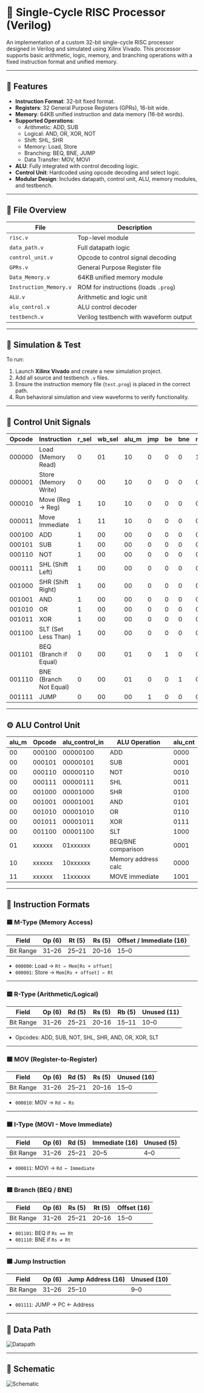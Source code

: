 # 🧠 Single-Cycle RISC Processor (Verilog)

An implementation of a custom 32-bit single-cycle RISC processor designed in Verilog and simulated using Xilinx Vivado. This processor supports basic arithmetic, logic, memory, and branching operations with a fixed instruction format and unified memory.

---

## 🚀 Features

- **Instruction Format**: 32-bit fixed format.
- **Registers**: 32 General Purpose Registers (GPRs), 16-bit wide.
- **Memory**: 64KB unified instruction and data memory (16-bit words).
- **Supported Operations**:
  - Arithmetic: ADD, SUB
  - Logical: AND, OR, XOR, NOT
  - Shift: SHL, SHR
  - Memory: Load, Store
  - Branching: BEQ, BNE, JUMP
  - Data Transfer: MOV, MOVI
- **ALU**: Fully integrated with control decoding logic.
- **Control Unit**: Hardcoded using opcode decoding and select logic.
- **Modular Design**: Includes datapath, control unit, ALU, memory modules, and testbench.

---

## 📁 File Overview

| File                   | Description                            |
|------------------------|----------------------------------------|
| `risc.v`               | Top-level module                       |
| `data_path.v`          | Full datapath logic                    |
| `control_unit.v`       | Opcode to control signal decoding      |
| `GPRs.v`               | General Purpose Register file          |
| `Data_Memory.v`        | 64KB unified memory module             |
| `Instruction_Memory.v` | ROM for instructions (loads `.prog`)   |
| `ALU.v`                | Arithmetic and logic unit              |
| `alu_control.v`        | ALU control decoder                    |
| `testbench.v`          | Verilog testbench with waveform output |

---

## 🧪 Simulation & Test

To run:

1. Launch **Xilinx Vivado** and create a new simulation project.
2. Add all source and testbench `.v` files.
3. Ensure the instruction memory file (`test.prog`) is placed in the correct path.
4. Run behavioral simulation and view waveforms to verify functionality.

---

## 🧠 Control Unit Signals

| Opcode   | Instruction           | r_sel | wb_sel | alu_m | jmp | be | bne | mem_rd | mem_wr | alu_sel | r_wr |
|----------|------------------------|--------|--------|--------|------|-----|------|----------|----------|----------|-------|
| 000000   | Load (Memory Read)     | 0      | 01     | 10     | 0    | 0   | 0    | 1        | 0        | 1        | 1     |
| 000001   | Store (Memory Write)   | 0      | 00     | 10     | 0    | 0   | 0    | 0        | 1        | 1        | 0     |
| 000010   | Move (Reg → Reg)       | 1      | 10     | 10     | 0    | 0   | 0    | 0        | 0        | 0        | 1     |
| 000011   | Move Immediate         | 1      | 11     | 10     | 0    | 0   | 0    | 0        | 0        | 0        | 1     |
| 000100   | ADD                    | 1      | 00     | 00     | 0    | 0   | 0    | 0        | 0        | 1        | 1     |
| 000101   | SUB                    | 1      | 00     | 00     | 0    | 0   | 0    | 0        | 0        | 1        | 1     |
| 000110   | NOT                    | 1      | 00     | 00     | 0    | 0   | 0    | 0        | 0        | 1        | 1     |
| 000111   | SHL (Shift Left)       | 1      | 00     | 00     | 0    | 0   | 0    | 0        | 0        | 1        | 1     |
| 001000   | SHR (Shift Right)      | 1      | 00     | 00     | 0    | 0   | 0    | 0        | 0        | 1        | 1     |
| 001001   | AND                    | 1      | 00     | 00     | 0    | 0   | 0    | 0        | 0        | 1        | 1     |
| 001010   | OR                     | 1      | 00     | 00     | 0    | 0   | 0    | 0        | 0        | 1        | 1     |
| 001011   | XOR                    | 1      | 00     | 00     | 0    | 0   | 0    | 0        | 0        | 1        | 1     |
| 001100   | SLT (Set Less Than)    | 1      | 00     | 00     | 0    | 0   | 0    | 0        | 0        | 1        | 1     |
| 001101   | BEQ (Branch if Equal)  | 0      | 00     | 01     | 0    | 1   | 0    | 0        | 0        | 0        | 0     |
| 001110   | BNE (Branch Not Equal) | 0      | 00     | 01     | 0    | 0   | 1    | 0        | 0        | 0        | 0     |
| 001111   | JUMP                   | 0      | 00     | 00     | 1    | 0   | 0    | 0        | 0        | 0        | 0     |

---

## ⚙️ ALU Control Unit

| alu_m | Opcode    | alu_control_in | ALU Operation       | alu_cnt |
|-------|-----------|----------------|----------------------|---------|
| 00    | 000100    | 00000100       | ADD                  | 0000    |
| 00    | 000101    | 00000101       | SUB                  | 0001    |
| 00    | 000110    | 00000110       | NOT                  | 0010    |
| 00    | 000111    | 00000111       | SHL                  | 0011    |
| 00    | 001000    | 00001000       | SHR                  | 0100    |
| 00    | 001001    | 00001001       | AND                  | 0101    |
| 00    | 001010    | 00001010       | OR                   | 0110    |
| 00    | 001011    | 00001011       | XOR                  | 0111    |
| 00    | 001100    | 00001100       | SLT                  | 1000    |
| 01    | xxxxxx    | 01xxxxxx       | BEQ/BNE comparison   | 0001    |
| 10    | xxxxxx    | 10xxxxxx       | Memory address calc  | 0000    |
| 11    | xxxxxx    | 11xxxxxx       | MOVE immediate       | 1001    |

---

## 🧩 Instruction Formats

### 🟦 M-Type (Memory Access)

| Field        | Op (6) | Rt (5) | Rs (5) | Offset / Immediate (16) |
|--------------|--------|--------|--------|--------------------------|
| Bit Range    | 31–26  | 25–21  | 20–16  | 15–0                     |

- `000000`: Load → `Rt ← Mem[Rs + offset]`
- `000001`: Store → `Mem[Rs + offset] ← Rt`

---

### 🟨 R-Type (Arithmetic/Logical)

| Field        | Op (6) | Rd (5) | Rs (5) | Rb (5) | Unused (11) |
|--------------|--------|--------|--------|--------|--------------|
| Bit Range    | 31–26  | 25–21  | 20–16  | 15–11  | 10–0         |

- Opcodes: ADD, SUB, NOT, SHL, SHR, AND, OR, XOR, SLT

---

### 🟩 MOV (Register-to-Register)

| Field        | Op (6) | Rd (5) | Rs (5) | Unused (16) |
|--------------|--------|--------|--------|--------------|
| Bit Range    | 31–26  | 25–21  | 20–16  | 15–0         |

- `000010`: MOV → `Rd ← Rs`

---

### 🟧 I-Type (MOVI - Move Immediate)

| Field        | Op (6) | Rd (5) | Immediate (16) | Unused (5) |
|--------------|--------|--------|----------------|------------|
| Bit Range    | 31–26  | 25–21  | 20–5           | 4–0        |

- `000011`: MOVI → `Rd ← Immediate`

---

### 🟥 Branch (BEQ / BNE)

| Field        | Op (6) | Rs (5) | Rt (5) | Offset (16) |
|--------------|--------|--------|--------|--------------|
| Bit Range    | 31–26  | 25–21  | 20–16  | 15–0         |

- `001101`: BEQ if `Rs == Rt`
- `001110`: BNE if `Rs ≠ Rt`

---

### 🟪 Jump Instruction

| Field        | Op (6) | Jump Address (16) | Unused (10) |
|--------------|--------|-------------------|-------------|
| Bit Range    | 31–26  | 25–10             | 9–0         |

- `001111`: JUMP → PC ← Address

---

## 🔧 Data Path

![Datapath](https://github.com/user-attachments/assets/dabb0f18-7a29-404a-a484-ab74ae950e68)

---

## 🔌 Schematic

![Schematic](https://github.com/user-attachments/assets/cd7e5cc8-9f8c-4850-b084-7de030c4cd24)
